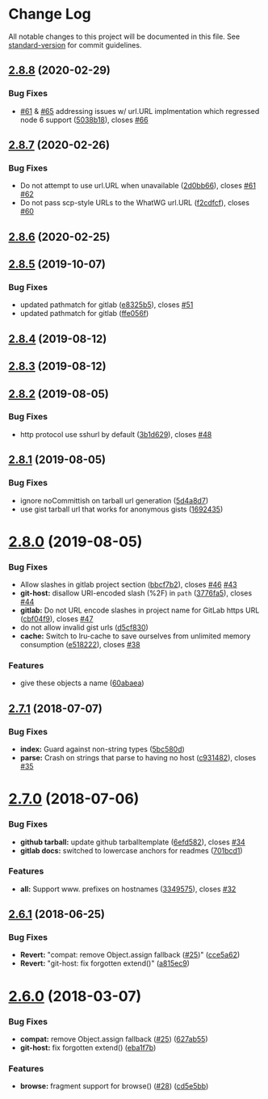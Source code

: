 # Change Log

All notable changes to this project will be documented in this file. See [standard-version](https://github.com/conventional-changelog/standard-version) for commit guidelines.

<a name="2.8.8"></a>
## [2.8.8](https://github.com/npm/hosted-git-info/compare/v2.8.7...v2.8.8) (2020-02-29)


### Bug Fixes

* [#61](https://github.com/npm/hosted-git-info/issues/61) & [#65](https://github.com/npm/hosted-git-info/issues/65) addressing issues w/ url.URL implmentation which regressed node 6 support ([5038b18](https://github.com/npm/hosted-git-info/commit/5038b18)), closes [#66](https://github.com/npm/hosted-git-info/issues/66)



<a name="2.8.7"></a>
## [2.8.7](https://github.com/npm/hosted-git-info/compare/v2.8.6...v2.8.7) (2020-02-26)


### Bug Fixes

* Do not attempt to use url.URL when unavailable ([2d0bb66](https://github.com/npm/hosted-git-info/commit/2d0bb66)), closes [#61](https://github.com/npm/hosted-git-info/issues/61) [#62](https://github.com/npm/hosted-git-info/issues/62)
* Do not pass scp-style URLs to the WhatWG url.URL ([f2cdfcf](https://github.com/npm/hosted-git-info/commit/f2cdfcf)), closes [#60](https://github.com/npm/hosted-git-info/issues/60)



<a name="2.8.6"></a>
## [2.8.6](https://github.com/npm/hosted-git-info/compare/v2.8.5...v2.8.6) (2020-02-25)



<a name="2.8.5"></a>
## [2.8.5](https://github.com/npm/hosted-git-info/compare/v2.8.4...v2.8.5) (2019-10-07)


### Bug Fixes

* updated pathmatch for gitlab ([e8325b5](https://github.com/npm/hosted-git-info/commit/e8325b5)), closes [#51](https://github.com/npm/hosted-git-info/issues/51)
* updated pathmatch for gitlab ([ffe056f](https://github.com/npm/hosted-git-info/commit/ffe056f))



<a name="2.8.4"></a>
## [2.8.4](https://github.com/npm/hosted-git-info/compare/v2.8.3...v2.8.4) (2019-08-12)



<a name="2.8.3"></a>
## [2.8.3](https://github.com/npm/hosted-git-info/compare/v2.8.2...v2.8.3) (2019-08-12)



<a name="2.8.2"></a>
## [2.8.2](https://github.com/npm/hosted-git-info/compare/v2.8.1...v2.8.2) (2019-08-05)


### Bug Fixes

* http protocol use sshurl by default ([3b1d629](https://github.com/npm/hosted-git-info/commit/3b1d629)), closes [#48](https://github.com/npm/hosted-git-info/issues/48)



<a name="2.8.1"></a>
## [2.8.1](https://github.com/npm/hosted-git-info/compare/v2.8.0...v2.8.1) (2019-08-05)


### Bug Fixes

* ignore noCommittish on tarball url generation ([5d4a8d7](https://github.com/npm/hosted-git-info/commit/5d4a8d7))
* use gist tarball url that works for anonymous gists ([1692435](https://github.com/npm/hosted-git-info/commit/1692435))



<a name="2.8.0"></a>
# [2.8.0](https://github.com/npm/hosted-git-info/compare/v2.7.1...v2.8.0) (2019-08-05)


### Bug Fixes

* Allow slashes in gitlab project section ([bbcf7b2](https://github.com/npm/hosted-git-info/commit/bbcf7b2)), closes [#46](https://github.com/npm/hosted-git-info/issues/46) [#43](https://github.com/npm/hosted-git-info/issues/43)
* **git-host:** disallow URI-encoded slash (%2F) in `path` ([3776fa5](https://github.com/npm/hosted-git-info/commit/3776fa5)), closes [#44](https://github.com/npm/hosted-git-info/issues/44)
* **gitlab:** Do not URL encode slashes in project name for GitLab https URL ([cbf04f9](https://github.com/npm/hosted-git-info/commit/cbf04f9)), closes [#47](https://github.com/npm/hosted-git-info/issues/47)
* do not allow invalid gist urls ([d5cf830](https://github.com/npm/hosted-git-info/commit/d5cf830))
* **cache:** Switch to lru-cache to save ourselves from unlimited memory consumption ([e518222](https://github.com/npm/hosted-git-info/commit/e518222)), closes [#38](https://github.com/npm/hosted-git-info/issues/38)


### Features

* give these objects a name ([60abaea](https://github.com/npm/hosted-git-info/commit/60abaea))



<a name="2.7.1"></a>
## [2.7.1](https://github.com/npm/hosted-git-info/compare/v2.7.0...v2.7.1) (2018-07-07)


### Bug Fixes

* **index:** Guard against non-string types ([5bc580d](https://github.com/npm/hosted-git-info/commit/5bc580d))
* **parse:** Crash on strings that parse to having no host ([c931482](https://github.com/npm/hosted-git-info/commit/c931482)), closes [#35](https://github.com/npm/hosted-git-info/issues/35)



<a name="2.7.0"></a>
# [2.7.0](https://github.com/npm/hosted-git-info/compare/v2.6.1...v2.7.0) (2018-07-06)


### Bug Fixes

* **github tarball:** update github tarballtemplate ([6efd582](https://github.com/npm/hosted-git-info/commit/6efd582)), closes [#34](https://github.com/npm/hosted-git-info/issues/34)
* **gitlab docs:** switched to lowercase anchors for readmes ([701bcd1](https://github.com/npm/hosted-git-info/commit/701bcd1))


### Features

* **all:** Support www. prefixes on hostnames ([3349575](https://github.com/npm/hosted-git-info/commit/3349575)), closes [#32](https://github.com/npm/hosted-git-info/issues/32)



<a name="2.6.1"></a>
## [2.6.1](https://github.com/npm/hosted-git-info/compare/v2.6.0...v2.6.1) (2018-06-25)

### Bug Fixes

* **Revert:** "compat: remove Object.assign fallback ([#25](https://github.com/npm/hosted-git-info/issues/25))" ([cce5a62](https://github.com/npm/hosted-git-info/commit/cce5a62))
* **Revert:** "git-host: fix forgotten extend()" ([a815ec9](https://github.com/npm/hosted-git-info/commit/a815ec9))



<a name="2.6.0"></a>
# [2.6.0](https://github.com/npm/hosted-git-info/compare/v2.5.0...v2.6.0) (2018-03-07)


### Bug Fixes

* **compat:** remove Object.assign fallback ([#25](https://github.com/npm/hosted-git-info/issues/25)) ([627ab55](https://github.com/npm/hosted-git-info/commit/627ab55))
* **git-host:** fix forgotten extend() ([eba1f7b](https://github.com/npm/hosted-git-info/commit/eba1f7b))


### Features

* **browse:** fragment support for browse() ([#28](https://github.com/npm/hosted-git-info/issues/28)) ([cd5e5bb](https://github.com/npm/hosted-git-info/commit/cd5e5bb))
